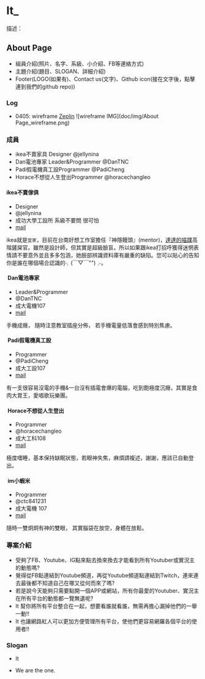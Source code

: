 # It_

描述：

## About Page

- 組員介紹(照片、名字、系級、小介紹、FB等連絡方式)
- 主題介紹(題目、SLOGAN、詳細介紹)
- Footer(LOGO(如果有)、Contact us(文字)、Github icon(接在文字後，點擊連到我們的github repo))

### Log
- 0405: wireframe [Zeplin](https://zpl.io/vjfQP)
![wireframe IMG](doc/img/About Page_wireframe.png)

### 成員

- ikea不賣家具 Designer @jellynina
- Dan電池專家 Leader&Programmer @DanTNC
- Padi假電機真工設Programmer @PadiCheng
- Horace不想從人生登出Programmer @horacechangleo
#### ikea不賣傢俱

* Designer
* @jellynina
* 成功大學工設所 系級不要問 很可怕
* [mail](jellynina@gmail.com)

ikea就是`宜家`，目前在台南好想工作室擔任『神隱饅頭』(mentor)，[達達的喵蹼](https://www.facebook.com/kittenspaws/?pnref=lhc)高階鏟屎官。雖然是設計師，但其實是超級臉盲。所以如果跟ikea打招呼獲得迷惘表情請不要意外並且多多包涵，她臉部辨識資料庫有嚴重的缺陷。您可以貼心的告知你是誰在哪個場合認識的╮(￣▽￣"")╭。
####  Dan電池專家

* Leader&Programmer
* @DanTNC
* 成大電機107
* [mail](fad11204@yahoo.com.tw)

手機成癮， 隨時注意教室插座分佈， 若手機電量低落會感到特別焦慮。
####  Padi假電機真工設

* Programmer
* @PadiCheng
* 成大工設107
* [mail](padi850227@gmail.com)

有一支很容易沒電的手機&一台沒有插電會爆的電腦，吃到飽極度沉癮，其實是食肉大胃王，愛唱歌玩樂團。
####  Horace不想從人生登出

* Programmer
* @horacechangleo
* 成大工科108
* [mail](horacechangleo@gmail.com)

極度嗜睡，基本保持缺眠狀態，若眼神失焦，麻煩請複述，謝謝，應該已自動登出。
####  im小蝦米

* Programmer
* @ctc841231
* 成大電機 107
* [mail](e24032112@yahoo.com.tw)

隨時一雙炯炯有神的雙眼， 其實腦袋在放空，身體在放鬆。

### 專案介紹
- 受夠了FB、Youtube、IG點來點去換來換去才能看到所有Youtuber或實況主的動態嗎?
- 覺得從FB點連結到Youtube頻道，再從Youtube頻道點連結到Twitch，連來連去最後都不知道自己在哪又從何而來了嗎?
- 若是說今天能夠只需要點開一個APP或網站，所有你最愛的Youtuber、實況主在所有平台的動態都一覽無遺呢?
- It 幫你將所有平台整合在一起，想要看誰就看誰，無需再擔心漏掉他們的一舉一動!!
- It 也讓網路紅人可以更加方便管理所有平台，使他們更容易網羅各個平台的使用者!!

### Slogan
- It
 * We are the one.
